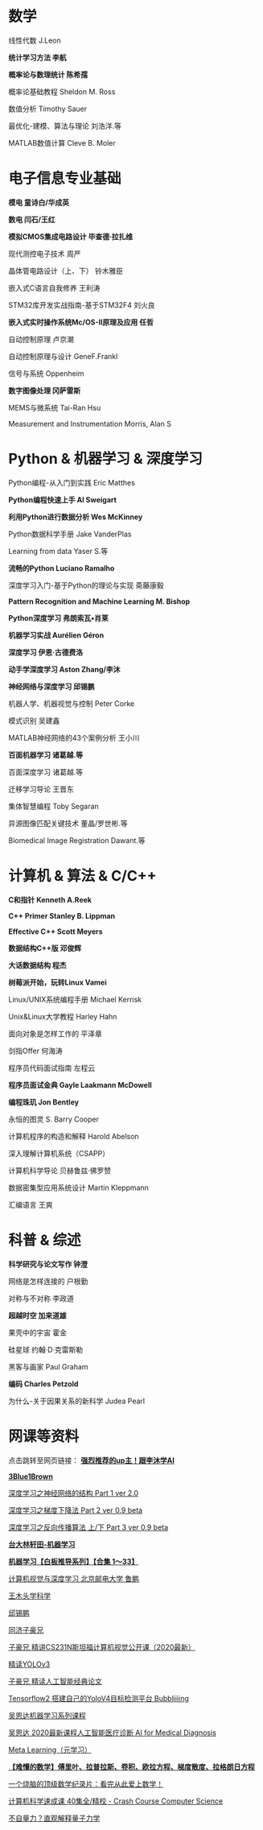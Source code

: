 # 数学
线性代数 J.Leon

**统计学习方法 李航**

**概率论与数理统计 陈希孺**

概率论基础教程 Sheldon M. Ross

数值分析 Timothy Sauer

最优化-建模、算法与理论 刘浩洋.等

MATLAB数值计算 Cleve B. Moler

# 电子信息专业基础
**模电 童诗白/华成英**

**数电 闫石/王红**

**模拟CMOS集成电路设计 毕查德·拉扎维**

现代测控电子技术 周严

晶体管电路设计（上、下） 铃木雅臣

嵌入式C语言自我修养 王利涛

STM32库开发实战指南-基于STM32F4 刘火良

**嵌入式实时操作系统Μc/OS-Ⅱ原理及应用 任哲**

自动控制原理 卢京潮

自动控制原理与设计 GeneF.Frankl

信号与系统 Oppenheim

**数字图像处理 冈萨雷斯**

MEMS与微系统 Tai-Ran Hsu

Measurement and Instrumentation Morris, Alan S

# Python & 机器学习 & 深度学习
Python编程-从入门到实践 Eric Matthes

**Python编程快速上手 Al Sweigart**

**利用Python进行数据分析 Wes McKinney**

Python数据科学手册 Jake VanderPlas 

Learning from data Yaser S.等

**流畅的Python Luciano Ramalho**

深度学习入门-基于Python的理论与实现 斋藤康毅

**Pattern Recognition and Machine Learning M. Bishop**

**Python深度学习 弗朗索瓦•肖莱**

**机器学习实战 Aurélien Géron**

**深度学习 伊恩·古德费洛**

**动手学深度学习 Aston Zhang/李沐**

**神经网络与深度学习 邱锡鹏**

机器人学、机器视觉与控制 Peter Corke

模式识别 吴建鑫

MATLAB神经网络的43个案例分析 王小川

**百面机器学习 诸葛越.等**

百面深度学习 诸葛越.等

迁移学习导论 王晋东

集体智慧编程 Toby Segaran

异源图像匹配关键技术 董晶/罗世彬.等

Biomedical Image Registration Dawant.等

# 计算机 & 算法 & C/C++
**C和指针 Kenneth A.Reek**

**C++ Primer Stanley B. Lippman**

**Effective C++ Scott Meyers** 

**数据结构C++版 邓俊辉**

**大话数据结构 程杰**

**树莓派开始，玩转Linux Vamei**

Linux/UNIX系统编程手册 Michael Kerrisk

Unix&Linux大学教程 Harley Hahn

面向对象是怎样工作的 平泽章

剑指Offer 何海涛

程序员代码面试指南 左程云

**程序员面试金典 Gayle Laakmann McDowell**

**编程珠玑 Jon Bentley**

永恒的图灵 S. Barry Cooper

计算机程序的构造和解释 Harold Abelson

深入理解计算机系统（CSAPP）

计算机科学导论 贝赫鲁兹·佛罗赞

数据密集型应用系统设计 Martin Kleppmann

汇编语言 王爽

# 科普 & 综述
**科学研究与论文写作 钟澄**

网络是怎样连接的 户根勤

对称与不对称 李政道

**超越时空 加来道雄**

果壳中的宇宙 霍金

硅星球 约翰·D·克雷斯勒

黑客与画家 Paul Graham

**编码 Charles Petzold**

为什么-关于因果关系的新科学 Judea Pearl

# 网课等资料
点击跳转至网页链接：
**[强烈推荐的up主！跟李沐学AI](https://space.bilibili.com/1567748478?from=search&seid=11649260796383777240&spm_id_from=333.337.0.0)**

**[3Blue1Brown](https://space.bilibili.com/88461692?spm_id_from=333.788.b_765f7570696e666f.2)**

[深度学习之神经网络的结构 Part 1 ver 2.0](https://www.bilibili.com/video/BV1bx411M7Zx/?spm_id_from=333.788.recommend_more_video.0)

[深度学习之梯度下降法 Part 2 ver 0.9 beta](https://www.bilibili.com/video/BV1Ux411j7ri/?spm_id_from=333.788.recommend_more_video.-1)

[深度学习之反向传播算法 上/下 Part 3 ver 0.9 beta](https://www.bilibili.com/video/BV16x411V7Qg?spm_id_from=333.999.0.0)

**[台大林轩田-机器学习](https://www.bilibili.com/video/BV1Cx411i7op)**

**[机器学习【白板推导系列】【合集 1～33】](https://www.bilibili.com/video/BV1aE411o7qd?spm_id_from=333.999.0.0)**

[计算机视觉与深度学习 北京邮电大学 鲁鹏](https://www.bilibili.com/video/BV1V54y1B7K3?spm_id_from=333.999.0.0)

[王木头学科学](https://space.bilibili.com/504715181?spm_id_from=333.788.b_765f7570696e666f.2)

[邱锡鹏](https://space.bilibili.com/434832966?spm_id_from=333.788.b_765f7570696e666f.1)

[同济子豪兄](https://space.bilibili.com/1900783?spm_id_from=333.788.b_765f7570696e666f.1)

[子豪兄 精讲CS231N斯坦福计算机视觉公开课（2020最新）](https://www.bilibili.com/video/BV1K7411W7So?spm_id_from=333.999.0.0)

[精读YOLOv3](https://www.bilibili.com/video/BV1Vg411V7bJ?spm_id_from=333.999.0.0)

[子豪兄 精读人工智能经典论文](https://www.bilibili.com/video/BV1r7411X7LC?spm_id_from=333.999.0.0)

[Tensorflow2 搭建自己的YoloV4目标检测平台 Bubbliiiing](https://www.bilibili.com/video/BV1LZ4y1W7Ve?spm_id_from=333.999.0.0)

[吴恩达机器学习系列课程](https://www.bilibili.com/video/BV164411b7dx?spm_id_from=333.999.0.0)

[吴恩达 2020最新课程人工智能医疗诊断 AI for Medical Diagnosis](https://www.bilibili.com/video/BV1Tt4y117Au?spm_id_from=333.999.0.0)

[Meta Learning（元学习）](https://www.bilibili.com/video/BV1aT4y1u7e6?spm_id_from=333.999.0.0)

**[【难懂的数学】傅里叶、拉普拉斯、卷积、欧拉方程、梯度散度、拉格朗日方程](https://www.bilibili.com/video/BV1kX4y1u7GJ?spm_id_from=333.999.0.0)**

[一个烧脑的顶级数学纪录片：看完从此爱上数学！](https://www.bilibili.com/video/BV1JE411q7dd?spm_id_from=333.999.0.0)

[计算机科学速成课 40集全/精校 - Crash Course Computer Science](https://www.bilibili.com/video/BV1EW411u7th?spm_id_from=333.999.0.0)

[不自量力？直观解释量子力学](https://www.bilibili.com/video/BV1RC4y1h7jm?spm_id_from=333.999.0.0)


